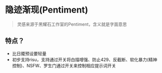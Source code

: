 # 隐迹渐现(Pentiment)
> 灵感来源于黑耀石工作室的Pentiment，含义就是字面意思

## 特点？
- 比日魇预设要轻量
- 初步支持risu，支持通过开关将白描增强、防止429、反截断、软化暴力(精神控制)、NSFW、罗生门通过开关来控制相应提示词开关
